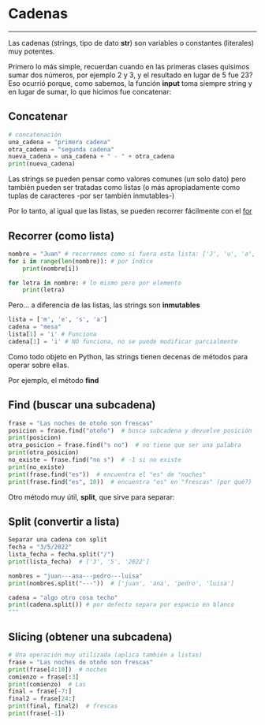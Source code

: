 # Cadenas

---

Las cadenas (strings, tipo de dato **str**) son variables o constantes (literales) muy potentes.

Primero lo más simple, recuerdan cuando en las primeras clases quisimos sumar dos números, por ejemplo 2 y 3, y el resultado en lugar de 5 fue 23?
Eso ocurrió porque, como sabemos, la función **input** toma siempre string y en lugar de sumar, lo que hicimos fue concatenar:

## Concatenar

```py
# concatenación
una_cadena = "primera cadena"
otra_cadena = "segunda cadena"
nueva_cadena = una_cadena + " - " + otra_cadena
print(nueva_cadena)
```

Las strings se pueden pensar como valores comunes (un solo dato) pero también pueden ser tratadas como listas (o más apropiadamente como tuplas de caracteres -por ser también inmutables-)

Por lo tanto, al igual que las listas, se pueden recorrer fácilmente con el [for](../bucles/for.md)

## Recorrer (como lista)

``` py
nombre = "Juan" # recorremos como si fuera esta lista: ['J', 'u', 'a', 'n']
for i in range(len(nombre)): # por índice
    print(nombre[i])

for letra in nombre: # lo mismo pero por elemento
    print(letra)
```

Pero... a diferencia de las listas, las strings son **inmutables**

``` py
lista = ['m', 'e', 's', 'a']
cadena = "mesa" 
lista[1] = 'i' # Funciona
cadena[1] = 'i' # NO funciona, no se puede modificar parcialmente
```

Como todo objeto en Python, las strings tienen decenas de métodos para operar sobre ellas.

Por ejemplo, el método **find**

## Find (buscar una subcadena)

```py
frase = "Las noches de otoño son frescas"
posicion = frase.find("otoño")  # busca subcadena y devuelve posición
print(posicion)
otra_posicion = frase.find("s no")  # no tiene que ser una palabra
print(otra_posicion)
no_existe = frase.find("no s")  # -1 si no existe
print(no_existe)
print(frase.find("es"))  # encuentra el "es" de "noches"
print(frase.find("es", 10))  # encuentra "es" en "frescas" (por qué?)
```

Otro método muy útil, **split**, que sirve para separar:

## Split (convertir a lista)

```py
Separar una cadena con split
fecha = "3/5/2022"
lista_fecha = fecha.split("/")
print(lista_fecha)  # ['3', '5', '2022']

nombres = "juan---ana---pedro---luisa"
print(nombres.split("---"))  # ['juan', 'ana', 'pedro', 'luisa']

cadena = "algo otro cosa techo"
print(cadena.split()) # por defecto separa por espacio en blanco
"""
```

## Slicing (obtener una subcadena)

```py
# Una operación muy utilizada (aplica también a listas)
frase = "Las noches de otoño son frescas"
print(frase[4:10])  # noches
comienzo = frase[:3]
print(comienzo)  # Las
final = frase[-7:]
final2 = frase[24:]
print(final, final2)  # frescas
print(frase[-1])
```
